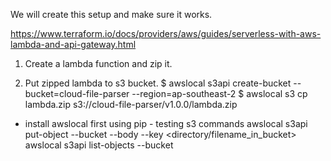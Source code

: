 We will create this setup and make sure it works.

https://www.terraform.io/docs/providers/aws/guides/serverless-with-aws-lambda-and-api-gateway.html

1. Create a lambda function and zip it.

2. Put zipped lambda to s3 bucket.
$ awslocal s3api create-bucket --bucket=cloud-file-parser --region=ap-southeast-2
$ awslocal s3 cp lambda.zip s3://cloud-file-parser/v1.0.0/lambda.zip

- install awslocal first using pip -
testing s3 commands
awslocal s3api put-object --bucket <bucketname> --body <filename> --key <directory/filename_in_bucket>
awslocal s3api list-objects --bucket <bucketname>
